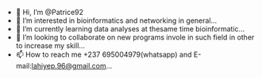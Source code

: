 - 👋 Hi, I’m @Patrice92
- 👀 I’m interested in bioinformatics and networking in general...
- 🌱 I’m currently learning data analyses at thesame time bioinformatic...
- 💞️ I’m looking to collaborate on new programs invole in such field in other to increase my skill...
- 📫 How to reach me +237 695004979(whatsapp) and E-mail:lahiyep.96@gmail.com...

<!---
Patrice92/Patrice92 is a ✨ special ✨ repository because its `README.md` (this file) appears on your GitHub profile.
You can click the Preview link to take a look at your changes.
--->
